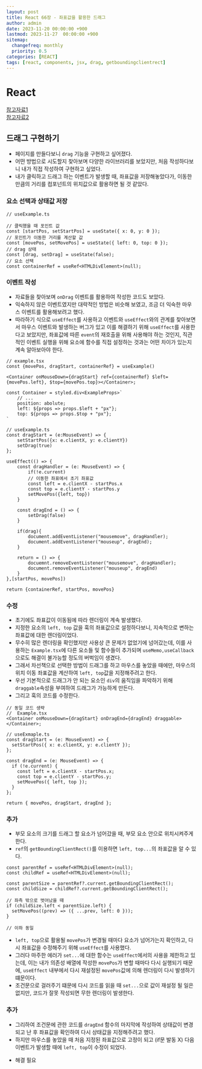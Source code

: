 ```yaml
---
layout: post
title: React 66장 - 좌표값을 활용한 드래그
author: admin
date: 2023-11-20 00:00:00 +900
lastmod: 2023-11-27  00:00:00 +900
sitemap:
  changefreq: monthly
  priority: 0.5
categories: [REACT]
tags: [react, components, jsx, drag, getboundingclientrect]
---
```


# React

[참고자료1](https://space-rumi.tistory.com/36)<br>
[참고자료2](https://jang8584.tistory.com/287)<br>

## 드래그 구현하기

- 페이지를 만들다보니 `drag` 기능을 구현하고 싶어졌다.
- 어떤 방법으로 시도할지 찾아보며 다양한 라이브러리를 보았지만, 처음 작성하다보니 내가 직접 작성하여 구현하고 싶었다.
- 내가 클릭하고 드래그 하는 이벤트가 발생할 때, 좌표값을 저장해놓았다가, 이동한 만큼의 거리를 컴포넌트의 위치값으로 활용하면 될 것 같았다.

### 요소 선택과 상태값 저장

```tsx
// useExample.ts

// 클릭했을 때 포인트 값
const [startPos, setStartPos] = useState({ x: 0, y: 0 });
// 포인트가 이동한 거리를 계산할 값
const [movePos, setMovePos] = useState({ left: 0, top: 0 });
// drag 상태
const [drag, setDrag] = useState(false);
// 요소 선택
const containerRef = useRef<HTMLDivElement>(null);
```

### 이벤트 작성

- 자료들을 찾아보며 `onDrag` 이벤트를 활용하여 작성한 코드도 보았다.
- 익숙하지 않은 이벤트였지만 대략적인 방법은 비슷해 보였고, 조금 더 익숙한 마우스 이벤트를 활용해보려고 했다.
- 따라하기 식으로 `useEffect`를 사용하고 이벤트와 `useEffect`와의 관계를 찾아보면서 마우스 이벤트와 발생하는 버그가 있고 이를 해결하기 위해 `useEffect`를 사용한다고 보았지만, 좌표값에 따른 `event`의 재호출을 위해 사용해야 하는 것인지, 직관적인 이벤트 실행을 위해 요소에 함수를 직접 설정하는 것과는 어떤 차이가 있는지 계속 알아보아야 한다.

```tsx
// example.tsx
const {movePos, dragStart, containerRef} = useExample()

<Container onMouseDown={dragStart} ref={containerRef} $left={movePos.left}, $top={movePos.top}></Container>;

const Container = styled.div<ExampleProps>`
    // ...
    position: abolute;
    left: ${props => props.$left + "px"};
    top: ${props => props.$top + "px"};
`

// useExample.ts
const dragStart = (e:MouseEvent) => {
    setStartPos({x: e.clientX, y: e.clientY})
    setDrag(true)
};

useEffect(() => {
    const dragHandler = (e: MouseEvent) => {
        if(!e.current)
        // 이동한 좌표에서 초기 좌표값
        const left = e.clientX - startPos.x
        const top = e.clientY - startPos.y
        setMovePos({left, top})
    }

    const dragEnd = () => {
        setDrag(false)
    }

    if(drag){
        document.addEventListener("mousemove", dragHandler);
        document.addEventListener("mouseup", dragEnd);
    }

    return = () => {
        docuemnt.removeEventListener("mousemove", dragHandler);
        document.removeEventListener("mouseup", dragEnd)
    }
},[startPos, movePos])

return {containerRef, startPos, movePos}
```

### 수정

- 초기에도 좌표값이 이동됨에 따라 렌더링이 계속 발생했다.
- 지정한 요소의 `left, top` 값을 훅의 좌표값으로 설정하다보니, 지속적으로 변하는 좌표값에 대한 렌더링이었다.
- 무수히 많은 렌더링을 확인했지만 사용상 큰 문제가 없었기에 넘어갔는데, 이를 사용하는 `Example.tsx`에 다른 요소들 및 함수들이 추가되며 `useMemo,useCallback`으로도 해결이 불가능할 정도의 버벅임이 생겼다.
- 그래서 차선책으로 선택한 방법이 드래그를 하고 마우스를 놓았을 때에만, 마우스의 위치 이동 좌표값을 계산하여 `left, top`값을 지정해주려고 한다.
- 우선 기본적으로 드래그가 안 되는 요소인 `div`의 움직임을 파악하기 위해 `draggable`속성을 부여하여 드래그가 가능하게 만든다.
- 그리고 훅의 코드를 수정한다.

```tsx
// 동일 코드 생략
//  Example.tsx
<Container onMouseDown={dragStart} onDragEnd={dragEnd} draggable></Container>;

// useExmaple.ts
const dragStart = (e: MouseEvent) => {
  setStartPos({ x: e.clientX, y: e.clientY });
};

const dragEnd = (e: MouseEvent) => {
  if (!e.current) {
    const left = e.clientX - startPos.x;
    const top = e.clientY - startPos.y;
    setMovePos({ left, top });
  }
};

return { movePos, dragStart, dragEnd };
```

### 추가

- 부모 요소의 크기를 드래그 할 요소가 넘어갔을 때, 부모 요소 안으로 위치시켜주게 한다.
- `ref`의 `getBoundingClientRect()`를 이용하면 `left, top...`의 좌표값을 알 수 있다.

```tsx
const parentRef = useRef<HTMLDivElement>(null);
const childRef = useRef<HTMLDivElement>(null);

const parentSize = parentRef?.current.getBoundingClientRect();
const childSize = childRef?.current.getBoundingClientRect();

// 좌측 밖으로 벗어났을 때
if (childSize.left < parentSize.left) {
  setMovePos((prev) => ({ ...prev, left: 0 }));
}

// 이하 동일
```

- `left, top`으로 활용될 `movePos`가 변경될 때마다 요소가 넘어가는지 확인하고, 다시 좌표값을 수정해주기 위해 `useEffect`를 사용했다.
- 그러다 마주한 에러가 `set...`에 대한 함수는 `useEffect`에서의 사용을 제한하고 있는데, 이는 내가 의존성 배열에 작성한 `movePos`가 변할 때마다 다시 실행되기 때문에, `useEffect` 내부에서 다시 재설정된 `movePos`값에 의해 렌더링이 다시 발생하기 떄문이다.
- 조건문으로 걸러주기 떄문에 다시 코드를 읽을 때 `set...`으로 값이 재설정 될 일은 없지만, 코드가 잘못 작성되면 무한 렌더링이 발생한다.

### 추가

- 그리하여 조건문에 관한 코드를 `dragEnd` 함수의 마지막에 작성하여 상태값이 변경되고 난 후 좌표값을 확인하여 다시 상태값을 지정해주려고 했다.
- 하지만 마우스를 놓았을 때 처음 지정된 좌표값으로 고정이 되고 (if문 발동 X) 다음 이벤트가 발생할 때에 `left, top`이 수정이 되었다.

* 해결 필요
